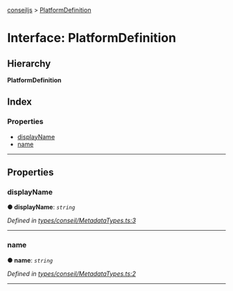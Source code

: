 [conseiljs](../README.md) > [PlatformDefinition](../interfaces/platformdefinition.md)

# Interface: PlatformDefinition

## Hierarchy

**PlatformDefinition**

## Index

### Properties

* [displayName](platformdefinition.md#displayname)
* [name](platformdefinition.md#name)

---

## Properties

<a id="displayname"></a>

###  displayName

**● displayName**: *`string`*

*Defined in [types/conseil/MetadataTypes.ts:3](https://github.com/Cryptonomic/ConseilJS/blob/9d6b05b/src/types/conseil/MetadataTypes.ts#L3)*

___
<a id="name"></a>

###  name

**● name**: *`string`*

*Defined in [types/conseil/MetadataTypes.ts:2](https://github.com/Cryptonomic/ConseilJS/blob/9d6b05b/src/types/conseil/MetadataTypes.ts#L2)*

___

